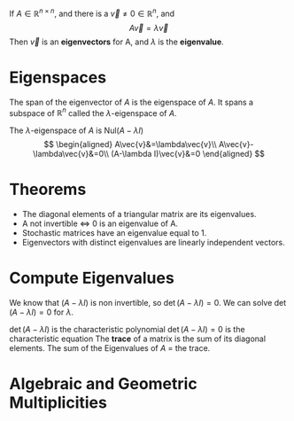 If $A \in \mathbb{R}^{n \times n}$, and there is a $\vec{v} \ne 0 \in \mathbb{R}^n$, and 
$$A\vec{v}=\lambda \vec{v}$$
Then $\vec{v}$ is an **eigenvectors** for A, and $\lambda$ is the **eigenvalue**. 

# Eigenspaces
The span of the eigenvector of $A$ is the eigenspace of $A$. It spans a subspace of $\mathbb{R}^n$ called the $\lambda$-eigenspace of $A$.

The $\lambda$-eigenspace of $A$ is $\text{Nul}{(A-\lambda I)}$ 
$$
\begin{aligned}
A\vec{v}&=\lambda\vec{v}\\
A\vec{v}-\lambda\vec{v}&=0\\
(A-\lambda I)\vec{v}&=0
\end{aligned}
$$
# Theorems
- The diagonal elements of a triangular matrix are its eigenvalues.
- A not invertible $\Longleftrightarrow$ 0 is an eigenvalue of A.
- Stochastic matrices have an eigenvalue equal to 1.
- Eigenvectors with distinct eigenvalues are  linearly independent vectors.

# Compute Eigenvalues
We know that $(A-\lambda I)$ is non invertible, so $\det(A-\lambda I)=0$.
We can solve $\det(A-\lambda I)=0$ for $\lambda$.

$\det(A-\lambda I)$ is the characteristic polynomial
$\det(A-\lambda I)=0$ is the characteristic equation
The **trace** of a matrix is the sum of its diagonal elements.
The sum of the Eigenvalues of $A$ = the trace.

# Algebraic and Geometric Multiplicities
